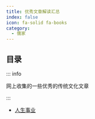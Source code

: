 ```yaml
---
title: 优秀文章解读汇总
index: false
icon: fa-solid fa-books
category:
  - 儒家
---
```


## 目录

::: info

网上收集的一些优秀的传统文化文章

:::

- [人生事业](InterpretationSummary/20230128-人生事业.md)

